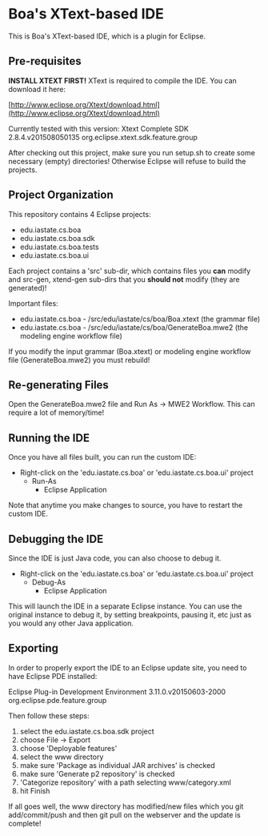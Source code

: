 # Boa's XText-based IDE #

This is Boa's XText-based IDE, which is a plugin for Eclipse.


## Pre-requisites ##

**INSTALL XTEXT FIRST!** XText is required to compile the IDE.  You can
download it here:

[http://www.eclipse.org/Xtext/download.html](http://www.eclipse.org/Xtext/download.html)

Currently tested with this version:
Xtext Complete SDK	2.8.4.v201508050135	org.eclipse.xtext.sdk.feature.group

After checking out this project, make sure you run setup.sh to create some
necessary (empty) directories!  Otherwise Eclipse will refuse to build the
projects.


## Project Organization ##

This repository contains 4 Eclipse projects:

* edu.iastate.cs.boa
* edu.iastate.cs.boa.sdk
* edu.iastate.cs.boa.tests
* edu.iastate.cs.boa.ui

Each project contains a 'src' sub-dir, which contains files you **can** modify
and src-gen, xtend-gen sub-dirs that you **should not** modify (they are
generated)!

Important files:

* edu.iastate.cs.boa - /src/edu/iastate/cs/boa/Boa.xtext (the grammar file)
* edu.iastate.cs.boa - /src/edu/iastate/cs/boa/GenerateBoa.mwe2 (the modeling engine workflow file)

If you modify the input grammar (Boa.xtext) or modeling engine workflow file
(GenerateBoa.mwe2) you must rebuild!


## Re-generating Files ##

Open the GenerateBoa.mwe2 file and Run As -> MWE2 Workflow.  This can require a
lot of memory/time!


## Running the IDE ##

Once you have all files built, you can run the custom IDE:

* Right-click on the 'edu.iastate.cs.boa' or 'edu.iastate.cs.boa.ui' project
	* Run-As
		* Eclipse Application

Note that anytime you make changes to source, you have to restart the custom
IDE.


## Debugging the IDE ##

Since the IDE is just Java code, you can also choose to debug it.

* Right-click on the 'edu.iastate.cs.boa' or 'edu.iastate.cs.boa.ui' project
	* Debug-As
		* Eclipse Application

This will launch the IDE in a separate Eclipse instance.  You can use the
original instance to debug it, by setting breakpoints, pausing it, etc just as
you would any other Java application.


## Exporting ##

In order to properly export the IDE to an Eclipse update site, you need to have
Eclipse PDE installed:

Eclipse Plug-in Development Environment	3.11.0.v20150603-2000	org.eclipse.pde.feature.group

Then follow these steps:

1. select the edu.iastate.cs.boa.sdk project
1. choose File -> Export
1. choose 'Deployable features'
1. select the www directory
1. make sure 'Package as individual JAR archives' is checked
1. make sure 'Generate p2 repository' is checked
1. 'Categorize repository' with a path selecting www/category.xml
1. hit Finish

If all goes well, the www directory has modified/new files which you git
add/commit/push and then git pull on the webserver and the update is complete!
